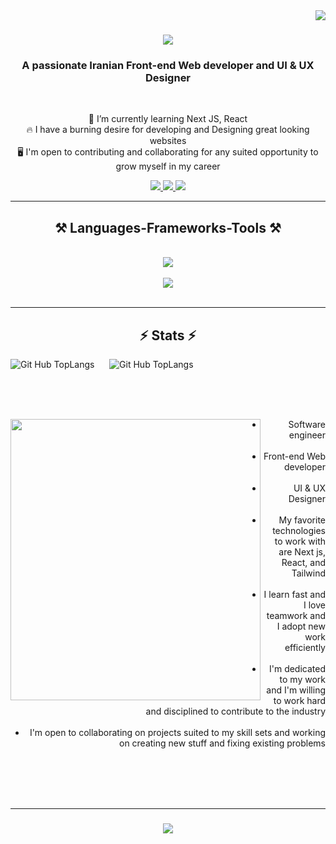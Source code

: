 <img align="right" src="https://visitor-badge.laobi.icu/badge?page_id=SadraKian.SadraKian" />

<h1 align="center">
    <img src="https://readme-typing-svg.herokuapp.com/?font=Righteous&size=35&center=true&vCenter=true&width=500&height=70&duration=6000&lines=🌍+Hello+World!;+I'm+Mohammad+Sadra+Kiantash;" />
</h1>

<h3 align="center">A passionate Iranian Front-end Web developer and UI & UX Designer</h3>

<br/>

<div align="center">
    
 🌱 I’m currently learning Next JS, React <br/>
 🔥 I have a burning desire for developing and Designing great looking websites <br/>
 🖥️ I'm open to contributing and collaborating for any suited opportunity to grow myself in my career
 
 </div>
 
<div align="center"> 
  <a href="mailto:pedro.sadrakiandeveloper@gmail.com">
    <img src="https://img.shields.io/badge/Gmail-333333?style=for-the-badge&logo=gmail&logoColor=red" />
  </a>
    <a href="https://www.instagram.com/sadrakiandeveloper/" target="_blank">
    <img src="https://img.shields.io/badge/Instagram-E4405F?style=for-the-badge&logo=instagram&logoColor=white" target="_blank" />
  </a>
  <a href="https://www.linkedin.com/in/mohammad-sadra-kiantash-092214272/">
    <img src="https://img.shields.io/badge/LinkedIn-0077B5?style=for-the-badge&logo=linkedin&logoColor=white" target="_blank" />
  </a>
  
</div>

 <hr/>
 
<h2 align="center">⚒️ Languages-Frameworks-Tools ⚒️</h2>
<br/>
<div align="center">
    <img src="https://skillicons.dev/icons?i=next,react,javascript,typescript,tailwind" /><br><br>
    <img src="https://skillicons.dev/icons?i=html,css,nodejs,figma,git,vscode,github" />
</div>

<br/>
<hr/>

<h2 align="center">⚡ Stats ⚡</h2>

<section>

<img src="https://github-readme-stats.vercel.app/api/top-langs/?username=SadraKian&layout=donut&theme=cobalt" alt="Git Hub TopLangs" />
&nbsp;&nbsp;&nbsp;&nbsp;
<img src="https://github-readme-stats.vercel.app/api?username=SadraKian&rank_icon=github&theme=dracula" alt="Git Hub TopLangs" />

</section>


<br/><br/><br/>

<section>
    <img align="left" src="https://github.com/SadraKian/SadraKian/assets/128605953/5395ee7c-87c8-4fdf-a229-40a7749b56e9" width="400" height="450" />
    <ul align="right">
        <li>Software engineer</li>
        <br/>
        <li>Front-end Web developer</li>
        <br/>
        <li>UI & UX Designer</li>
        <br/>
        <li>My favorite technologies to work with are Next js, React, and Tailwind</li>
        <br/>
        <li>I learn fast and I love teamwork and I adopt new work efficiently</li>
        <br/>
        <li>I'm dedicated to my work and I'm willing to work hard and disciplined  to contribute to the industry</li>
        <br/>
        <li>I'm open to collaborating on projects suited to my skill sets and working on creating new stuff and fixing existing problems </li>
    </ul>
</section>
<br/><br/><br/><br/>

<hr/>

<h3 align="center">
    <img src="https://readme-typing-svg.herokuapp.com/?font=Righteous&size=25&center=true&vCenter=true&width=500&height=70&duration=4000&lines=Thanks+for+visiting!+✌️;+Shoot+me+a+message+on+Linkedin!;I'm+always+down+to+collab+:)">
</h3>

<br/>
